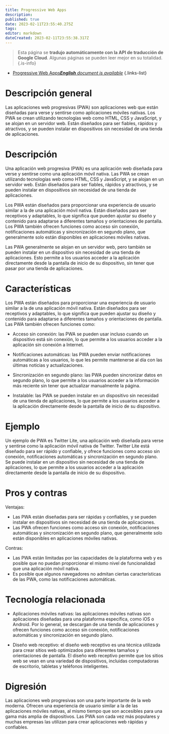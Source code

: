 ```yaml
---
title: Progressive Web Apps
description: 
published: true
date: 2023-02-11T23:55:40.275Z
tags: 
editor: markdown
dateCreated: 2023-02-11T23:55:38.317Z
---
```


> Esta página se **tradujo automáticamente con la API de traducción de Google Cloud**.
Algunas páginas se pueden leer mejor en su totalidad.{.is-info}



- [Progressive Web Apps***English** document is available*](/en/Knowledge-base/Dictionary/progressive-web-apps)
{.links-list}


# Descripción general

Las aplicaciones web progresivas (PWA) son aplicaciones web que están diseñadas para verse y sentirse como aplicaciones móviles nativas. Los PWA se crean utilizando tecnologías web como HTML, CSS y JavaScript, y se alojan en un servidor web. Están diseñados para ser fiables, rápidos y atractivos, y se pueden instalar en dispositivos sin necesidad de una tienda de aplicaciones.

# Descripción

Una aplicación web progresiva (PWA) es una aplicación web diseñada para verse y sentirse como una aplicación móvil nativa. Las PWA se crean utilizando tecnologías web como HTML, CSS y JavaScript, y se alojan en un servidor web. Están diseñados para ser fiables, rápidos y atractivos, y se pueden instalar en dispositivos sin necesidad de una tienda de aplicaciones.

Los PWA están diseñados para proporcionar una experiencia de usuario similar a la de una aplicación móvil nativa. Están diseñados para ser receptivos y adaptables, lo que significa que pueden ajustar su diseño y contenido para adaptarse a diferentes tamaños y orientaciones de pantalla. Los PWA también ofrecen funciones como acceso sin conexión, notificaciones automáticas y sincronización en segundo plano, que generalmente solo están disponibles en aplicaciones móviles nativas.

Las PWA generalmente se alojan en un servidor web, pero también se pueden instalar en un dispositivo sin necesidad de una tienda de aplicaciones. Esto permite a los usuarios acceder a la aplicación directamente desde la pantalla de inicio de su dispositivo, sin tener que pasar por una tienda de aplicaciones.

# Características

Los PWA están diseñados para proporcionar una experiencia de usuario similar a la de una aplicación móvil nativa. Están diseñados para ser receptivos y adaptables, lo que significa que pueden ajustar su diseño y contenido para adaptarse a diferentes tamaños y orientaciones de pantalla. Las PWA también ofrecen funciones como:

- Acceso sin conexión: las PWA se pueden usar incluso cuando un dispositivo está sin conexión, lo que permite a los usuarios acceder a la aplicación sin conexión a Internet.

- Notificaciones automáticas: las PWA pueden enviar notificaciones automáticas a los usuarios, lo que les permite mantenerse al día con las últimas noticias y actualizaciones.

- Sincronización en segundo plano: las PWA pueden sincronizar datos en segundo plano, lo que permite a los usuarios acceder a la información más reciente sin tener que actualizar manualmente la página.

- Instalable: las PWA se pueden instalar en un dispositivo sin necesidad de una tienda de aplicaciones, lo que permite a los usuarios acceder a la aplicación directamente desde la pantalla de inicio de su dispositivo.

# Ejemplo

Un ejemplo de PWA es Twitter Lite, una aplicación web diseñada para verse y sentirse como la aplicación móvil nativa de Twitter. Twitter Lite está diseñado para ser rápido y confiable, y ofrece funciones como acceso sin conexión, notificaciones automáticas y sincronización en segundo plano. Se puede instalar en un dispositivo sin necesidad de una tienda de aplicaciones, lo que permite a los usuarios acceder a la aplicación directamente desde la pantalla de inicio de su dispositivo.

# Pros y contras

Ventajas:

- Las PWA están diseñadas para ser rápidas y confiables, y se pueden instalar en dispositivos sin necesidad de una tienda de aplicaciones.
- Las PWA ofrecen funciones como acceso sin conexión, notificaciones automáticas y sincronización en segundo plano, que generalmente solo están disponibles en aplicaciones móviles nativas.

Contras:

- Las PWA están limitadas por las capacidades de la plataforma web y es posible que no puedan proporcionar el mismo nivel de funcionalidad que una aplicación móvil nativa.
- Es posible que algunos navegadores no admitan ciertas características de las PWA, como las notificaciones automáticas.

# Tecnología relacionada

- Aplicaciones móviles nativas: las aplicaciones móviles nativas son aplicaciones diseñadas para una plataforma específica, como iOS o Android. Por lo general, se descargan de una tienda de aplicaciones y ofrecen funciones como acceso sin conexión, notificaciones automáticas y sincronización en segundo plano.

- Diseño web receptivo: el diseño web receptivo es una técnica utilizada para crear sitios web optimizados para diferentes tamaños y orientaciones de pantalla. El diseño web receptivo permite que los sitios web se vean en una variedad de dispositivos, incluidas computadoras de escritorio, tabletas y teléfonos inteligentes.

# Digresión

Las aplicaciones web progresivas son una parte importante de la web moderna. Ofrecen una experiencia de usuario similar a la de las aplicaciones móviles nativas, al mismo tiempo que son accesibles para una gama más amplia de dispositivos. Las PWA son cada vez más populares y muchas empresas las utilizan para crear aplicaciones web rápidas y confiables.